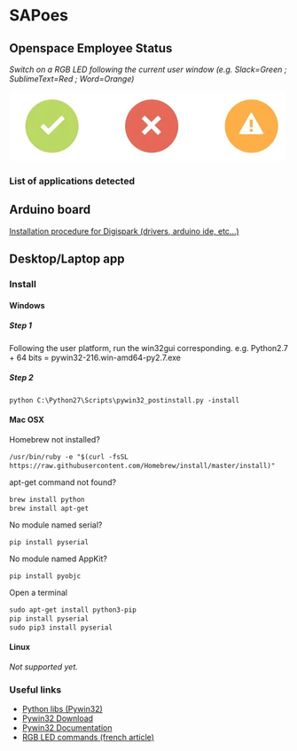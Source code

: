 # SAPoes

## Openspace Employee Status

*Switch on a RGB LED following the current user window (e.g. Slack=Green ; SublimeText=Red ; Word=Orange)*

<img src="resources/status.png" />

### List of applications detected

## Arduino board

[Installation procedure for Digispark (drivers, arduino ide, etc...)](http://www.instructables.com/id/Digispark-DIY-The-smallest-USB-Arduino/step3/Installing-Digispark-USB-driver/)

## Desktop/Laptop app

### Install

#### Windows

##### Step 1

Following the user platform, run the win32gui corresponding.
e.g. Python2.7 + 64 bits = pywin32-216.win-amd64-py2.7.exe

##### Step 2

    python C:\Python27\Scripts\pywin32_postinstall.py -install

#### Mac OSX

Homebrew not installed?

    /usr/bin/ruby -e "$(curl -fsSL https://raw.githubusercontent.com/Homebrew/install/master/install)"

apt-get command not found?

    brew install python
	brew install apt-get

No module named serial?

	pip install pyserial

No module named AppKit?

	pip install pyobjc

Open a terminal

	sudo apt-get install python3-pip
	pip install pyserial
	sudo pip3 install pyserial

#### Linux

*Not supported yet.*

### Useful links

 - [Python libs (Pywin32)](http://www.lfd.uci.edu/~gohlke/pythonlibs/#pywin32)
 - [Pywin32 Download](https://sourceforge.net/projects/pywin32/files/pywin32/Build216/)
 - [Pywin32 Documentation](http://docs.activestate.com/activepython/3.2/pywin32/win32gui.html)
 - [RGB LED commands (french article)](https://www.carnetdumaker.net/articles/utiliser-des-leds-rgb-avec-une-carte-arduino-genuino/)
